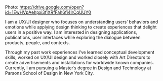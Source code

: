 Photo: https://drive.google.com/open?id=1EwHVpAehpxi3fiXRfFah6fi4lrCqUUY0

I am a UX/UI designer who focuses on understanding users’ behaviors and emotions while applying design thinking to create experiences that delight users in a positive way. I am interested in designing applications, publications, user interfaces while exploring the dialogue between products, people, and contexts. 

Through my past work experiences I've learned conceptual development skills, worked on UX/UI design and worked closely with Art Directors to create advertisements and installations for worldwide known companies. Currently, I am pursuing a Master’s degree in Design and Technology at Parsons School of Design in New York City.
